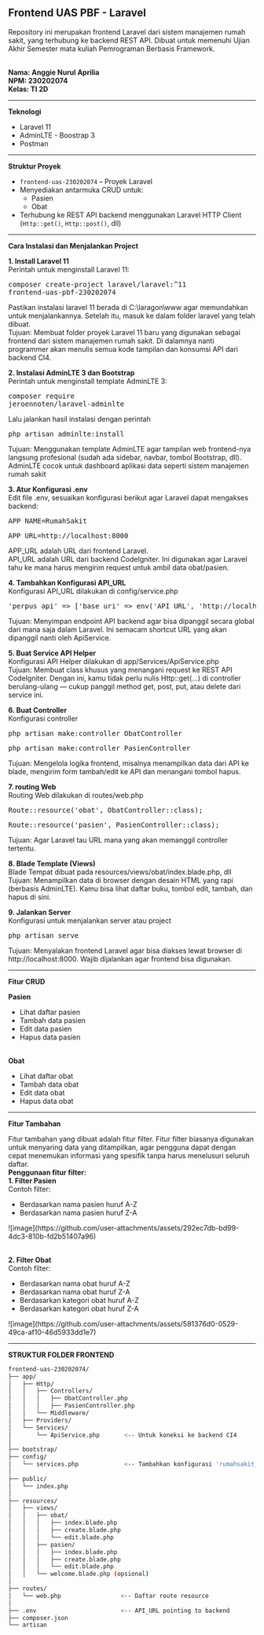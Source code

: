 <h2>Frontend UAS PBF - Laravel</h2>
<p>Repository ini merupakan frontend Laravel dari sistem manajemen rumah sakit, yang terhubung ke backend REST API. Dibuat untuk memenuhi Ujian Akhir Semester mata kuliah Pemrograman Berbasis Framework.</p>
<p><b>
    <br>Nama: Anggie Nurul Aprilia
    <br>NPM: 230202074
    <br>Kelas: TI 2D
</b></p>
<hr>
<p><strong>Teknologi</strong></p>
<ul style="list-style-type:disc;">
  <li>Laravel 11</li>
  <li>AdminLTE - Boostrap 3</li>
  <li>Postman</li>
</ul>
<hr>
<p><b>Struktur Proyek</b></p>
    <ul>
      <li><code>frontend-uas-230202074</code> – Proyek Laravel</li>
      <li>Menyediakan antarmuka CRUD untuk:
        <ul>
          <li>Pasien</li>
          <li>Obat</li>
        </ul>
      </li>
      <li>Terhubung ke REST API backend menggunakan Laravel HTTP Client
        (<code>Http::get()</code>, <code>Http::post()</code>, dll)
      </li>
    </ul>
<hr>

<strong>Cara Instalasi dan Menjalankan Project</strong>
<br>
<b><p>1. Install Laravel 11</b>
<br>Perintah untuk menginstall Laravel 11:
<br><pre>composer create-project laravel/laravel:^11 frontend-uas-pbf-230202074</pre>
Pastikan instalasi laravel 11 berada di C:\laragon\www agar memundahkan untuk menjalankannya. Setelah itu, masuk ke dalam folder laravel yang telah dibuat.
<br>Tujuan: Membuat folder proyek Laravel 11 baru yang digunakan sebagai frontend dari sistem manajemen rumah sakit. Di dalamnya nanti programmer akan menulis semua kode tampilan dan konsumsi API dari backend CI4.

<b><p>2. Instalasi AdminLTE 3 dan Bootstrap</b>
<br>Perintah untuk menginstall template AdminLTE 3:
<br><pre>composer require jeroennoten/laravel-adminlte</pre>
Lalu jalankan hasil instalasi dengan perintah
<pre>php artisan adminlte:install</pre>
Tujuan: Menggunakan template AdminLTE agar tampilan web frontend-nya langsung profesional (sudah ada sidebar, navbar, tombol Bootstrap, dll). AdminLTE cocok untuk dashboard aplikasi data seperti sistem manajemen rumah sakit

<b><p>3. Atur Konfigurasi .env</b>
<br>Edit file .env, sesuaikan konfigurasi berikut agar Laravel dapat mengakses backend:
<pre>APP_NAME=RumahSakit</pre>
<pre>APP_URL=http://localhost:8000</pre>
APP_URL adalah URL dari frontend Laravel.
<br>API_URL adalah URL dari backend CodeIgniter. Ini digunakan agar Laravel tahu ke mana harus mengirim request untuk ambil data obat/pasien.

<b><p>4. Tambahkan Konfigurasi API_URL</b>
<br>Konfigurasi API_URL dilakukan di config/service.php
<pre>'perpus_api' => ['base_uri' => env('API_URL', 'http://localhost:8080'),]</pre>
Tujuan: Menyimpan endpoint API backend agar bisa dipanggil secara global dari mana saja dalam Laravel. Ini semacam shortcut URL yang akan dipanggil nanti oleh ApiService.

<b><p>5. Buat Service API Helper</b>
<br>Konfigurasi API Helper dilakukan di app/Services/ApiService.php
<br>Tujuan: Membuat class khusus yang menangani request ke REST API CodeIgniter. Dengan ini, kamu tidak perlu nulis Http::get(...) di controller berulang-ulang — cukup panggil method get, post, put, atau delete dari service ini.

<b><p>6. Buat Controller</b>
<br>Konfigurasi controller
<pre>php artisan make:controller ObatController</pre>
<pre>php artisan make:controller PasienController</pre>
Tujuan: Mengelola logika frontend, misalnya menampilkan data dari API ke blade, mengirim form tambah/edit ke API dan menangani tombol hapus.

<b><p>7. routing Web</b>
<br>Routing Web dilakukan di routes/web.php
<pre>Route::resource('obat', ObatController::class);</pre>
<pre>Route::resource('pasien', PasienController::class);</pre>
Tujuan: Agar Laravel tau URL mana yang akan memanggil controller tertentu. 

<b><p>8. Blade Template (Views)</b>
<br>Blade Tempat dibuat pada resources/views/obat/index.blade.php, dll
<br>Tujuan: Menampilkan data di browser dengan desain HTML yang rapi (berbasis AdminLTE). Kamu bisa lihat daftar buku, tombol edit, tambah, dan hapus di sini.

<b><p>9. Jalankan Server</b>
<br>Konfigurasi untuk menjalankan server atau project
<pre>php artisan serve</pre>
Tujuan: Menyalakan frontend Laravel agar bisa diakses lewat browser di http://localhost:8000. Wajib dijalankan agar frontend bisa digunakan.

<hr>
<p><strong>Fitur CRUD</strong></p>
<b>Pasien</b>
<ul style="list-style-type:disc;">
  <li>Lihat daftar pasien</li>
  <li>Tambah data pasien</li>
  <li>Edit data pasien</li>
  <li>Hapus data pasien</li>
</ul>
<br>
<b>Obat</b>
<ul style="list-style-type:disc;">
  <li>Lihat daftar obat</li>
  <li>Tambah data obat</li>
  <li>Edit data obat</li>
  <li>Hapus data obat</li>
</ul>

<hr>
<p><strong>Fitur Tambahan</strong></p>
Fitur tambahan yang dibuat adalah fitur filter. Fitur filter biasanya digunakan untuk menyaring data yang ditampilkan, agar pengguna dapat dengan cepat menemukan informasi yang spesifik tanpa harus menelusuri seluruh daftar.
<br><b>Penggunaan fitur filter:</b>
<br><b>1. Filter Pasien</b>
<br>Contoh filter:
<ul style="list-style-type:disc;">
  <li>Berdasarkan nama pasien huruf A-Z</li>
  <li>Berdasarkan nama pasien huruf Z-A</li>
</ul>
![image](https://github.com/user-attachments/assets/292ec7db-bd99-4dc3-810b-fd2b51407a96)


<br><b>2. Filter Obat</b>
<br>Contoh filter:
<ul style="list-style-type:disc;">
  <li>Berdasarkan nama obat huruf A-Z</li>
  <li>Berdasarkan nama obat huruf Z-A</li>
  <li>Berdasarkan kategori obat huruf A-Z</li>
  <li>Berdasarkan kategori obat huruf Z-A</li>
</ul>
![image](https://github.com/user-attachments/assets/581376d0-0529-49ca-af10-46d5933dd1e7)


<hr>
<p><strong>STRUKTUR FOLDER FRONTEND</strong></p>

```bash
frontend-uas-230202074/
├── app/
│   ├── Http/
│   │   ├── Controllers/
│   │   │   ├── ObatController.php
│   │   │   ├── PasienController.php
│   │   └── Middleware/
│   ├── Providers/
│   └── Services/
│       └── ApiService.php       <-- Untuk koneksi ke backend CI4
│
├── bootstrap/
├── config/
│   └── services.php             <-- Tambahkan konfigurasi 'rumahsakit_api'
│
├── public/
│   └── index.php
│
├── resources/
│   ├── views/
│   │   ├── obat/
│   │   │   ├── index.blade.php
│   │   │   ├── create.blade.php
│   │   │   └── edit.blade.php
│   │   ├── pasien/
│   │   │   ├── index.blade.php
│   │   │   ├── create.blade.php
│   │   │   └── edit.blade.php
│   │   └── welcome.blade.php (opsional)
│
├── routes/
│   └── web.php                 <-- Daftar route resource
│
├── .env                        <-- API_URL pointing to backend
├── composer.json
└── artisan
